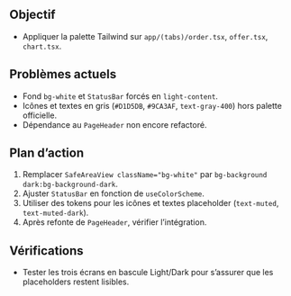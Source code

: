## Objectif
- Appliquer la palette Tailwind sur `app/(tabs)/order.tsx`, `offer.tsx`, `chart.tsx`.

## Problèmes actuels
- Fond `bg-white` et `StatusBar` forcés en `light-content`.
- Icônes et textes en gris (`#D1D5DB`, `#9CA3AF`, `text-gray-400`) hors palette officielle.
- Dépendance au `PageHeader` non encore refactoré.

## Plan d’action
1. Remplacer `SafeAreaView className="bg-white"` par `bg-background dark:bg-background-dark`.
2. Ajuster `StatusBar` en fonction de `useColorScheme`.
3. Utiliser des tokens pour les icônes et textes placeholder (`text-muted`, `text-muted-dark`).
4. Après refonte de `PageHeader`, vérifier l’intégration.

## Vérifications
- Tester les trois écrans en bascule Light/Dark pour s’assurer que les placeholders restent lisibles.
